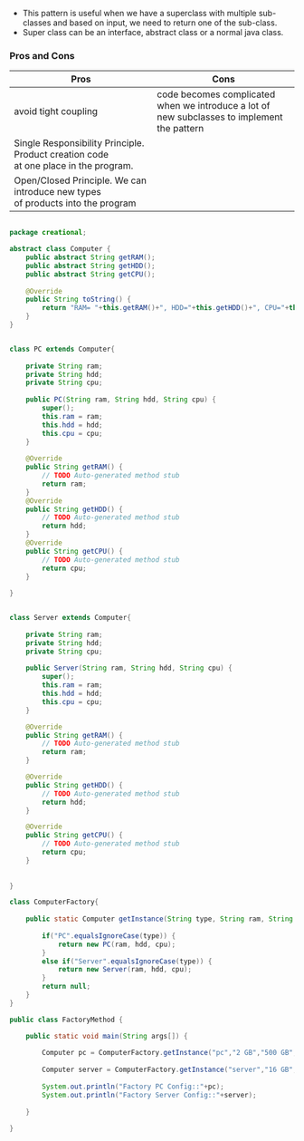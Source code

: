 
- This pattern is useful when we have a superclass with multiple sub-classes and based on input, we need to return one of the sub-class.
- Super class can be an interface, abstract class or a normal java class.

### Pros and Cons

<table>
    <thead>
        <tr>
            <th>Pros</th>
            <th>Cons</th>
        </tr>
    </thead>
    <tr>
        <td>avoid tight coupling</td>
	<td>code becomes complicated when we introduce a lot of </br> new subclasses to implement the pattern</td>
    </tr>
    <tr>
        <td>Single Responsibility Principle. Product creation code </br>at one place in the program.</td>
	<td></td>
    </tr>
    <tr>
        <td>Open/Closed Principle. We can introduce new types </br>of products into the program</td>
	<td></td>
    </tr>
</table>


```java

package creational;

abstract class Computer {
	public abstract String getRAM();
	public abstract String getHDD();
	public abstract String getCPU();
	
	@Override
	public String toString() {
		return "RAM= "+this.getRAM()+", HDD="+this.getHDD()+", CPU="+this.getCPU();
	}
}


class PC extends Computer{
	
	private String ram;
	private String hdd;
	private String cpu;
	
	public PC(String ram, String hdd, String cpu) {
		super();
		this.ram = ram;
		this.hdd = hdd;
		this.cpu = cpu;
	}
	
	@Override
	public String getRAM() {
		// TODO Auto-generated method stub
		return ram;
	}
	@Override
	public String getHDD() {
		// TODO Auto-generated method stub
		return hdd;
	}
	@Override
	public String getCPU() {
		// TODO Auto-generated method stub
		return cpu;
	}
	
}


class Server extends Computer{
	
	private String ram;
	private String hdd;
	private String cpu;
	
	public Server(String ram, String hdd, String cpu) {
		super();
		this.ram = ram;
		this.hdd = hdd;
		this.cpu = cpu;
	}

	@Override
	public String getRAM() {
		// TODO Auto-generated method stub
		return ram;
	}

	@Override
	public String getHDD() {
		// TODO Auto-generated method stub
		return hdd;
	}

	@Override
	public String getCPU() {
		// TODO Auto-generated method stub
		return cpu;
	}
	
	
}

class ComputerFactory{
	
	public static Computer getInstance(String type, String ram, String hdd, String cpu) {
		
		if("PC".equalsIgnoreCase(type)) {
			return new PC(ram, hdd, cpu);
		}
		else if("Server".equalsIgnoreCase(type)) {
			return new Server(ram, hdd, cpu);
		}
		return null;
	}
}

public class FactoryMethod {

	public static void main(String args[]) {
		
		Computer pc = ComputerFactory.getInstance("pc","2 GB","500 GB","2.4 GHz");
		
		Computer server = ComputerFactory.getInstance("server","16 GB","1 TB","2.9 GHz");
		
		System.out.println("Factory PC Config::"+pc);
		System.out.println("Factory Server Config::"+server);
		
	}	
	
}

```
